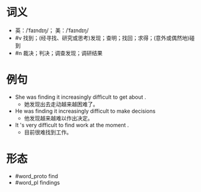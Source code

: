 # 词义
- 英：/ˈfaɪndɪŋ/； 美：/ˈfaɪndɪŋ/
- #v 找到；(经寻找、研究或思考)发现；查明；找回；求得；(意外或偶然地)碰到
- #n 裁决；判决；调查发现；调研结果
# 例句
- She was finding it increasingly difficult to get about .
	- 她发现出去走动越来越困难了。
- He was finding it increasingly difficult to make decisions
	- 他发现越来越难以作出决定。
- It 's very difficult to find work at the moment .
	- 目前很难找到工作。
# 形态
- #word_proto find
- #word_pl findings
